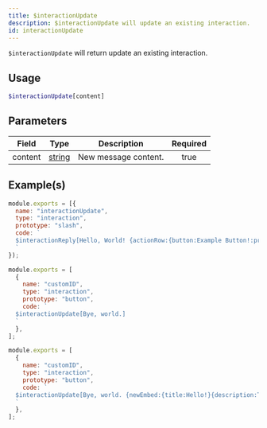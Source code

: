 ```yaml
---
title: $interactionUpdate
description: $interactionUpdate will update an existing interaction.
id: interactionUpdate
---
```


`$interactionUpdate` will return update an existing interaction.

## Usage

```php
$interactionUpdate[content]
```

## Parameters

| Field   | Type                                                                                              | Description          | Required |
| ------- | ------------------------------------------------------------------------------------------------- | -------------------- | :------: |
| content | [string](https://developer.mozilla.org/en-US/docs/Web/JavaScript/Reference/Global_Objects/String) | New message content. |   true   |

## Example(s)

```javascript
module.exports = [{
  name: "interactionUpdate",
  type: "interaction",
  prototype: "slash",
  code: `
  $interactionReply[Hello, World! {actionRow:{button:Example Button!:primary:customID:false}};everyone;false]
  `
});
```

```js
module.exports = [
  {
    name: "customID",
    type: "interaction",
    prototype: "button",
    code: `
  $interactionUpdate[Bye, world.]
  `
  },
];
```

```js
module.exports = [
  {
    name: "customID",
    type: "interaction",
    prototype: "button",
    code: `
  $interactionUpdate[Bye, world. {newEmbed:{title:Hello!}{description:This is an embed!}}]
  `
  },
];
```